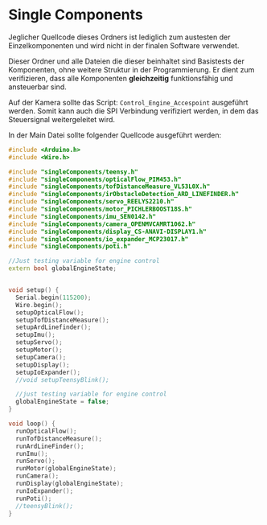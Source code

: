 # Single Components
Jeglicher Quellcode dieses Ordners ist lediglich zum austesten der Einzelkomponenten und wird nicht in der finalen Software verwendet.

Dieser Ordner und alle Dateien die dieser beinhaltet sind Basistests der Komponenten, ohne weitere Struktur in der Programmierung. Er dient zum verifizieren, dass alle Komponenten **gleichzeitig** funktionsfähig und ansteuerbar sind.  

Auf der Kamera sollte das Script: ```Control_Engine_Accespoint``` ausgeführt werden. Somit kann auch die SPI Verbindung verifiziert werden, in dem das Steuersignal weitergeleitet wird.

In der Main Datei sollte folgender Quellcode ausgeführt werden:
```c++
#include <Arduino.h>
#include <Wire.h>

#include "singleComponents/teensy.h"
#include "singleComponents/opticalFlow_PIM453.h"
#include "singleComponents/tofDistanceMeasure_VL53L0X.h"
#include "singleComponents/irObstacleDetection_ARD_LINEFINDER.h"
#include "singleComponents/servo_REELYS2210.h"
#include "singleComponents/motor_PICHLERBOOST18S.h"
#include "singleComponents/imu_SEN0142.h"
#include "singleComponents/camera_OPENMVCAMRT1062.h"
#include "singleComponents/display_CS-ANAVI-DISPLAY1.h"
#include "singleComponents/io_expander_MCP23017.h"
#include "singleComponents/poti.h"

//Just testing variable for engine control
extern bool globalEngineState;


void setup() {
  Serial.begin(115200);
  Wire.begin();
  setupOpticalFlow();
  setupTofDistanceMeasure();
  setupArdLinefinder();
  setupImu();
  setupServo();
  setupMotor();
  setupCamera();
  setupDisplay();
  setupIoExpander();  
  //void setupTeensyBlink();

  //just testing variable for engine control
  globalEngineState = false;
}

void loop() {
  runOpticalFlow();
  runTofDistanceMeasure();
  runArdLineFinder();
  runImu();
  runServo();
  runMotor(globalEngineState);
  runCamera();
  runDisplay(globalEngineState);
  runIoExpander();
  runPoti();
  //teensyBlink();
} 
```
